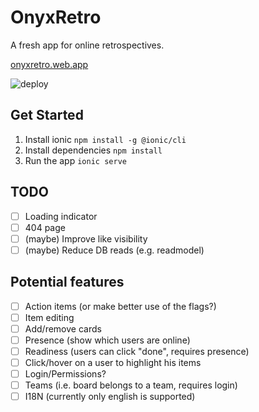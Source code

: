 # OnyxRetro

A fresh app for online retrospectives.

[onyxretro.web.app](https://onyxretro.web.app)

![deploy](https://github.com/patricsteiner/retronyx/workflows/deploy/badge.svg)

## Get Started

1. Install ionic `npm install -g @ionic/cli`
2. Install dependencies `npm install`
3. Run the app `ionic serve`

## TODO

- [ ] Loading indicator
- [ ] 404 page
- [ ] (maybe) Improve like visibility
- [ ] (maybe) Reduce DB reads (e.g. readmodel)

## Potential features

- [ ] Action items (or make better use of the flags?)
- [ ] Item editing
- [ ] Add/remove cards
- [ ] Presence (show which users are online)
- [ ] Readiness (users can click "done", requires presence)
- [ ] Click/hover on a user to highlight his items
- [ ] Login/Permissions?
- [ ] Teams (i.e. board belongs to a team, requires login)
- [ ] I18N (currently only english is supported)
